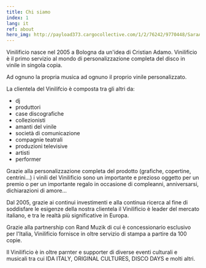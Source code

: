 ```yaml
---
title: Chi siamo
index: 1
lang: it
ref: about
hero_img: http://payload373.cargocollective.com/1/2/76242/9770448/SaraAndreasson_FashionIsMyPassion1_web_1000.jpg
---
```

Vinilificio nasce nel 2005 a Bologna da un'idea di Cristian Adamo. Vinilificio è il primo servizio al mondo di personalizzazione completa del disco in vinile in singola copia.

Ad ognuno la propria musica ad ognuno il proprio vinile personalizzato.

La clientela del Vinilifcio è composta tra gli altri da:

* dj
* produttori
* case discografiche
* collezionisti
* amanti del vinile
* società di comunicazione
* compagnie teatrali
* produzioni televisive
* artisti
* performer

Grazie alla personalizzazione completa del prodotto (grafiche, copertine, centrini…) i vinili del Vinilificio sono un importante e prezioso oggetto per un premio o per un importante regalo in occasione di compleanni, anniversarsi, dichiarazioni di amore…

Dal 2005, grazie ai continui investimenti e alla continua ricerca al fine di soddisfare le esigenze della nostra clientela il Vinilificio è leader del mercato italiano, e tra le realtà più significative in Europa.

Grazie alla partnership con Rand Muzik di cui è concessionario esclusivo per l'Italia, Vinilificio fornisce in oltre servizio di stampa a partire da 100 copie.

Il Vinilificio è in oltre parnter e supporter di diverse eventi culturali e musicali tra cui IDA ITALY, ORIGINAL CULTURES, DISCO DAYS e molti altri.
